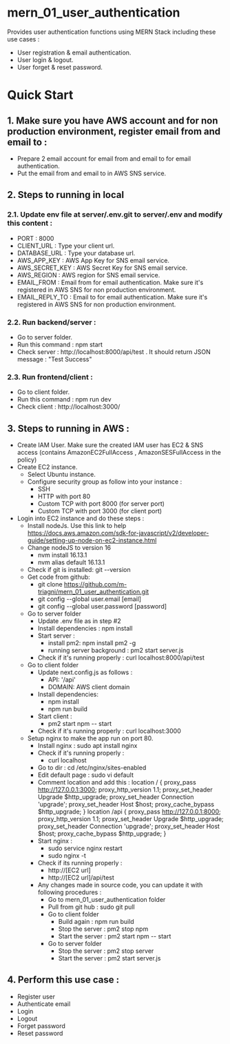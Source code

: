 # mern_01_user_authentication
Provides user authentication functions using MERN Stack including these use cases :
- User registration & email authentication.
- User login & logout.
- User forget & reset password.

# Quick Start

## 1. Make sure you have AWS account and for non production environment, register email from and email to :
- Prepare 2 email account for email from and email to for email authentication.
- Put the email from and email to in AWS SNS service.

## 2. Steps to running in local
### 2.1. Update env file at server/.env.git to server/.env and modify this content :
- PORT : 8000
- CLIENT_URL : Type your client url.
- DATABASE_URL : Type your database url.
- AWS_APP_KEY : AWS App Key for SNS email service.
- AWS_SECRET_KEY : AWS Secret Key for SNS email service.
- AWS_REGION : AWS region for SNS email service.
- EMAIL_FROM : Email from for email authentication. Make sure it's registered in AWS SNS for non production environment.
- EMAIL_REPLY_TO : Email to for email authentication. Make sure it's registered in AWS SNS for non production environment.

### 2.2. Run backend/server  :
- Go to server folder. 
- Run this command : npm start
- Check server : http://localhost:8000/api/test . It should return JSON message : "Test Success"

### 2.3. Run frontend/client  :
- Go to client folder. 
- Run this command : npm run dev
- Check client : http://localhost:3000/

## 3. Steps to running in AWS :
- Create IAM User. 
  Make sure the created IAM user has EC2 & SNS access  (contains AmazonEC2FullAccess , AmazonSESFullAccess in the policy)
- Create EC2 instance.
    - Select Ubuntu instance.
    - Configure security group as follow into your instance :
        - SSH 
        - HTTP with port 80
        - Custom TCP with port 8000 (for server port)
        - Custom TCP with port 3000 (for client port)
- Login into EC2 instance and do these steps :
    - Install nodeJs. 
    Use this link to help https://docs.aws.amazon.com/sdk-for-javascript/v2/developer-guide/setting-up-node-on-ec2-instance.html
    - Change nodeJS to version 16
        - nvm install 16.13.1
        - nvm alias default 16.13.1
    - Check if git is installed: git --version
    - Get code from github: 
        - git clone https://github.com/m-triagni/mern_01_user_authentication.git
        - git config --global user.email [email]
        - git config --global user.password [password]    
    - Go to server folder 
        - Update .env file as in step #2 
        - Install dependencies : npm install
        - Start server : 
            - install pm2: npm install pm2 -g
            - running server background : pm2 start server.js
        - Check if it's running properly : curl localhost:8000/api/test
    - Go to client folder 
        - Update next.config.js as follows :
            - API: '/api' 
            - DOMAIN: AWS client domain
        - Install dependencies: 
            - npm install
            - npm run build
        - Start client :
            - pm2 start npm -- start
        - Check if it's running properly : curl localhost:3000
    - Setup nginx to make the app run on port 80.
        - Install nginx : sudo apt install nginx
        - Check if it's running properly : 
            - curl localhost
        - Go to dir : cd /etc/nginx/sites-enabled
        - Edit default page : sudo vi default
        - Comment location and add this :
            location / {
                proxy_pass http://127.0.0.1:3000;
                proxy_http_version 1.1;
                proxy_set_header Upgrade $http_upgrade;
                proxy_set_header Connection 'upgrade';
                proxy_set_header Host $host;
                proxy_cache_bypass $http_upgrade;
            } 
            location /api {
                proxy_pass http://127.0.0.1:8000;
                proxy_http_version 1.1;
                proxy_set_header Upgrade $http_upgrade;
                proxy_set_header Connection 'upgrade';
                proxy_set_header Host $host;
                proxy_cache_bypass $http_upgrade;
            }
        - Start nginx : 
            - sudo service nginx restart
            - sudo nginx -t
        - Check if its running properly : 
            - http://[EC2 url]
            - http://[EC2 url]/api/test
        - Any changes made in source code, you can update it with following procedures :
            - Go to mern_01_user_authentication folder
            - Pull from git hub : sudo git pull
            - Go to client folder
                - Build again : npm run build
                - Stop the server : pm2 stop npm
                - Start the server : pm2 start npm -- start
            - Go to server folder
                - Stop the server : pm2 stop server
                - Start the server : pm2 start server.js

## 4. Perform this use case :
- Register user
- Authenticate email
- Login
- Logout
- Forget password
- Reset password

